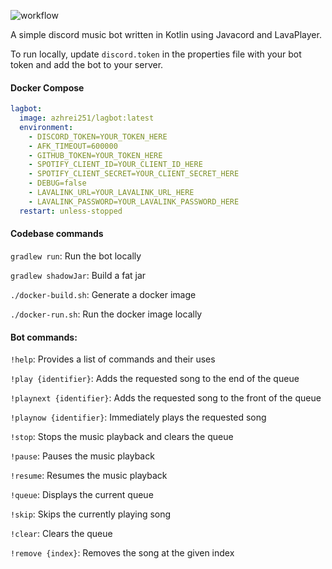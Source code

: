 ![workflow](https://github.com/azhrei251/lagbot/actions/workflows/docker-image.yml/badge.svg)

A simple discord music bot written in Kotlin using Javacord and LavaPlayer.

To run locally, update ```discord.token``` in the properties file with your bot token and add the bot to your server.

<h4>Docker Compose</h4>

```yaml
lagbot:
  image: azhrei251/lagbot:latest
  environment:
    - DISCORD_TOKEN=YOUR_TOKEN_HERE
    - AFK_TIMEOUT=600000
    - GITHUB_TOKEN=YOUR_TOKEN_HERE
    - SPOTIFY_CLIENT_ID=YOUR_CLIENT_ID_HERE
    - SPOTIFY_CLIENT_SECRET=YOUR_CLIENT_SECRET_HERE
    - DEBUG=false
    - LAVALINK_URL=YOUR_LAVALINK_URL_HERE
    - LAVALINK_PASSWORD=YOUR_LAVALINK_PASSWORD_HERE
  restart: unless-stopped
  ```  
<h4>Codebase commands</h4>

```gradlew run```: Run the bot locally

```gradlew shadowJar```: Build a fat jar

```./docker-build.sh```: Generate a docker image

```./docker-run.sh```: Run the docker image locally

<h4>Bot commands:</h4>

```!help```: Provides a list of commands and their uses

```!play {identifier}```: Adds the requested song to the end of the queue

```!playnext {identifier}```: Adds the requested song to the front of the queue

```!playnow {identifier}```: Immediately plays the requested song

```!stop```: Stops the music playback and clears the queue

```!pause```: Pauses the music playback

```!resume```: Resumes the music playback

```!queue```: Displays the current queue

```!skip```: Skips the currently playing song

```!clear```: Clears the queue

```!remove {index}```: Removes the song at the given index
